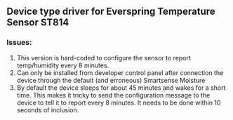## Device type driver for Everspring Temperature Sensor ST814

### Issues:
1. This version is hard-coded to configure the sensor to report temp/humidity every 8 minutes.
1. Can only be installed from developer control panel after connection the device through the default (and erroneous) Smartsense Moisture
2. By default the device sleeps for about 45 minutes and wakes for a short time. This makes it tricky to send the configuration message to the device to tell it to report every 8 minutes. It needs to be done within 10 seconds of inclusion.

